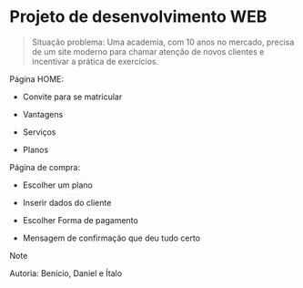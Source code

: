 # Projeto de desenvolvimento WEB

> Situação problema: Uma academia, com 10 anos no mercado, precisa de um site moderno para chamar atenção de novos clientes e incentivar a prática de exercícios.

Página HOME:
- Convite para se matricular 
* Vantagens
+ Serviços
- Planos

Página de compra:
- Escolher um plano
* Inserir dados do cliente
+ Escolher Forma de pagamento
- Mensagem de confirmação que deu tudo certo

> [!NOTE]
> Autoria: Benício, Daniel e Ítalo
